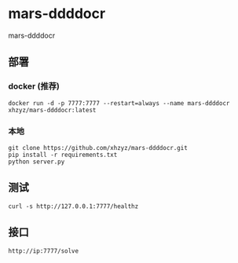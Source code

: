 # mars-ddddocr
mars-ddddocr

## 部署
### docker (推荐)
```shell
docker run -d -p 7777:7777 --restart=always --name mars-ddddocr xhzyz/mars-ddddocr:latest
```
### 本地
```shell
git clone https://github.com/xhzyz/mars-ddddocr.git
pip install -r requirements.txt
python server.py
```

## 测试
```shell
curl -s http://127.0.0.1:7777/healthz
```

## 接口
```shell
http://ip:7777/solve
```
